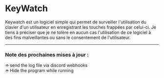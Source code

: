 # KeyWatch

Keywatch est un logiciel simple qui permet de surveiller l'utilisation du clavier d'un utilisateur en 
enregistrant les touches frappées par celui-ci. Je tiens à préciser que je ne tolère
en aucun cas l'utilisation de ce logiciel à des fins malveillantes ou sans le consentement de l'utilisateur.

---

### Note des prochaines mises à jour :  
➮ send the log file via discord webhooks  
➮ Hide the program while running  

